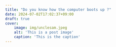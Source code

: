 ```yaml
---
title: "Do you know how the computer boots up ?"
date: 2024-07-02T17:02:37+09:00
draft: true
cover:
    image: img/unclesam.jpeg
    alt: 'This is a post image'
    caption: 'This is the caption'
---
```

